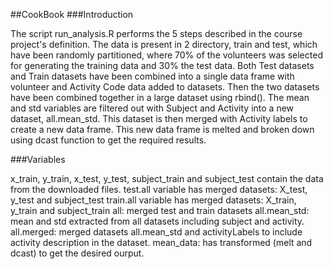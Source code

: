 ##CookBook
###Introduction

The script run_analysis.R performs the 5 steps described in the course project's definition.
The data is present in 2 directory, train and test, which have been randomly partitioned, where 70% of the volunteers was selected for generating the training data and 30% the test data.
Both Test datasets and Train datasets have been combined into a single data frame with volunteer and Activity Code data added to datasets. 
Then the two datasets have been combined together in a large dataset using rbind().
The mean and std variables are filtered out with Subject and Activity into a new dataset, all.mean_std. This dataset is then merged with Activity labels to create a new data frame. 
This new data frame is melted and broken down using dcast function to get the required results. 

###Variables

x_train, y_train, x_test, y_test, subject_train and subject_test contain the data from the downloaded files.
test.all variable has merged datasets: X_test, y_test and subject_test
train.all variable has merged datasets: X_train, y_train and subject_train
all: merged test and train datasets
all.mean_std: mean and std extracted from all datasets including subject and activity.
all.merged: merged datasets all.mean_std and activityLabels to include activity description in the dataset.
mean_data: has transformed (melt and dcast) to get the desired ourput. 
